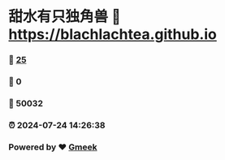 # 甜水有只独角兽 :link: https://blachlachtea.github.io 
### :page_facing_up: [25](https://blachlachtea.github.io/tag.html) 
### :speech_balloon: 0 
### :hibiscus: 50032 
### :alarm_clock: 2024-07-24 14:26:38 
### Powered by :heart: [Gmeek](https://github.com/Meekdai/Gmeek)
